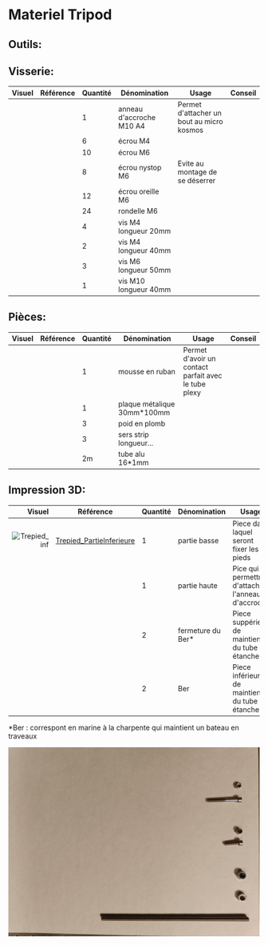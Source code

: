 # Materiel Tripod
## Outils:

## Visserie:
| Visuel | Référence | Quantité | Dénomination | Usage | Conseil |
|-------:|-----------|----------|--------------------------|-----------------------------------------|----------|
|        |           |         1| anneau d'accroche M10 A4 |Permet d'attacher un bout au micro kosmos |          |
|        |           |         6| écrou M4                 |                                         |          |
|        |           |        10| écrou M6                 |                                         |          |
|        |           |         8| écrou nystop  M6         |Evite au montage de se déserrer          |          |
|        |           |        12| écrou oreille M6         |                                         |          |
|        |           |        24| rondelle M6              |                                         |          |
|        |           |         4| vis M4 longueur 20mm     |                                         |          |
|        |           |         2| vis M4 longueur 40mm     |                                         |          |
|        |           |         3| vis M6 longueur 50mm     |                                         |          |
|        |           |         1| vis M10 longueur 40mm    |                                         |          |


## Pièces:
| Visuel | Référence | Quantité | Dénomination | Usage | Conseil |
|-------:|-----------|----------|--------------------------|-----------------------------------------|----------|
|        |           |         1| mousse en ruban          |Permet d'avoir un contact parfait avec le tube plexy|          |
|        |           |         1| plaque métalique 30mm*100mm |                                         |          |
|        |           |         3| poid en plomb            |                                         |          |
|        |           |         3| sers strip longueur...   |                                         |          |
|        |           |        2m| tube alu 16*1mm          |                                         |          |



## Impression 3D:
| Visuel | Référence | Quantité | Dénomination | Usage | Conseil |
|-------:|-----------|----------|--------------------------|-----------------------------------------|----------|
|![Trepied_inf](/../main/docs/pictures/3Dpart/partieInferieur.png)        |[Trepied_PartieInferieure](/../main/hardware/3Dprint_files/Trepied_PartieInferieure.stl)           |         1| partie basse             |Piece dans laquel seront fixer les pieds                                         |          |
|        |           |         1| partie haute             |Pice qui permettra d'attacher l'anneau d'accroche                                          |          |
|        |           |         2| fermeture du Ber*         |Piece suppérieur de maintient du tube étanche                                         |          |
|        |           |         2| Ber                      |Piece inférieur de maintient du tube étanche                                         |          |

*Ber : correspont en marine à la charpente qui maintient un bateau en traveaux




 ![piece-2](pictures/equipments/piece-2.jpg)
 

